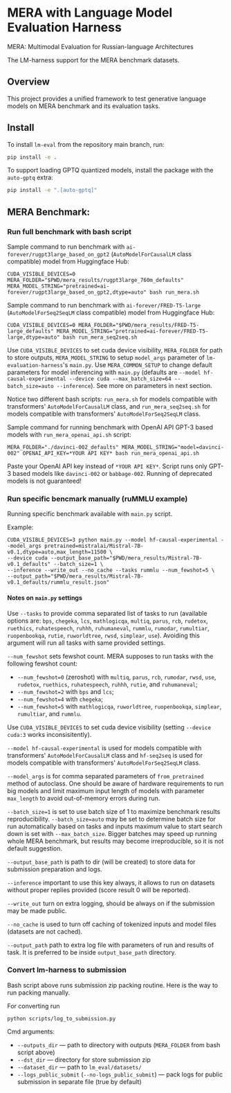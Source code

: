 # MERA with Language Model Evaluation Harness

MERA: Multimodal Evaluation for Russian-language Architectures

The LM-harness support for the MERA benchmark datasets.

## Overview

This project provides a unified framework to test generative language models on MERA benchmark and its evaluation tasks.

## Install

To install `lm-eval` from the repository main branch, run:

```bash
pip install -e .
```

To support loading GPTQ quantized models, install the package with the `auto-gptq` extra:

```bash
pip install -e ".[auto-gptq]"
```

## MERA Benchmark:

### Run full benchmark with bash script

Sample command to run benchmark with `ai-forever/rugpt3large_based_on_gpt2` (`AutoModelForCausalLM` class compatible)
model from Huggingface Hub:

```linux
CUDA_VISIBLE_DEVICES=0 MERA_FOLDER="$PWD/mera_results/rugpt3large_760m_defaults" MERA_MODEL_STRING="pretrained=ai-forever/rugpt3large_based_on_gpt2,dtype=auto" bash run_mera.sh
```

Sample command to run benchmark with `ai-forever/FRED-T5-large` (`AutoModelForSeq2SeqLM` class compatible)
model from Huggingface Hub:

```linux
CUDA_VISIBLE_DEVICES=0 MERA_FOLDER="$PWD/mera_results/FRED-T5-large_defaults" MERA_MODEL_STRING="pretrained=ai-forever/FRED-T5-large,dtype=auto" bash run_mera_seq2seq.sh
```

Use `CUDA_VISIBLE_DEVICES` to set cuda device visibility, `MERA_FOLDER` for path to store outputs,
`MERA_MODEL_STRING` to setup `model_args` parameter of `lm-evaluation-harness`'s `main.py`.
Use `MERA_COMMON_SETUP` to change default parameters for model inferencing with `main.py` (defaults are
`--model hf-causal-experimental --device cuda --max_batch_size=64 --batch_size=auto --inference`).
See more on parameters in next section.

Notice two different bash scripts: `run_mera.sh` for models compatible with transformers' `AutoModelForCausalLM` class,
and `run_mera_seq2seq.sh` for models compatible with transformers' `AutoModelForSeq2SeqLM` class.

Sample command for running benchmark with OpenAI API GPT-3 based models with `run_mera_openai_api.sh` script:

```linux
MERA_FOLDER="./davinci-002_defaults" MERA_MODEL_STRING="model=davinci-002" OPENAI_API_KEY=*YOUR API KEY* bash run_mera_openai_api.sh
```

Paste your OpenAI API key instead of `*YOUR API KEY*`. Script runs only GPT-3 based models like `davinci-002` or `babbage-002`. Running of deprecated models is not guaranteed!

### Run specific bencmark manually (ruMMLU example)

Running specific benchmark available with `main.py` script.

Example:
```shell
CUDA_VISIBLE_DEVICES=3 python main.py --model hf-causal-experimental --model_args pretrained=mistralai/Mistral-7B-v0.1,dtype=auto,max_length=11500 \
--device cuda --output_base_path="$PWD/mera_results/Mistral-7B-v0.1_defaults" --batch_size=1 \
--inference --write_out --no_cache --tasks rummlu --num_fewshot=5 \
--output_path="$PWD/mera_results/Mistral-7B-v0.1_defaults/rummlu_result.json"
```

#### Notes on `main.py` settings

Use `--tasks` to provide comma separated list of tasks to run (available options are: `bps`, `chegeka`, `lcs`,
`mathlogicqa`, `multiq`, `parus`, `rcb`, `rudetox`, `ruethics`, `ruhatespeech`, `ruhhh`, `ruhumaneval`, `rummlu`,
`rumodar`, `rumultiar`, `ruopenbookqa`, `rutie`, `ruworldtree`, `rwsd`, `simplear`, `use`).
Avoiding this argument will run all tasks with same provided settings.

`--num_fewshot` sets fewshot count. MERA supposes to run tasks with the following fewshot count:
* `--num_fewshot=0` (zeroshot) with `multiq`, `parus`, `rcb`, `rumodar`, `rwsd`, `use`, `rudetox`, `ruethics`,
`ruhatespeech`, `ruhhh`, `rutie`, and `ruhumaneval`;
* `--num_fewshot=2` with `bps` and `lcs`;
* `--num_fewshot=4` with `chegeka`;
* `--num_fewshot=5` with `mathlogicqa`, `ruworldtree`, `ruopenbookqa`, `simplear`, `rumultiar`, and `rummlu`.

Use `CUDA_VISIBLE_DEVICES` to set cuda device visibility (setting `--device cuda:3` works inconsisitently).

`--model hf-causal-experimental` is used for models compatible with transformers' `AutoModelForCausalLM` class
and `hf-seq2seq` is used for models compatible with transformers' `AutoModelForSeq2SeqLM` class.

`--model_args` is for comma separated parameters of `from_pretrained` method of autoclass. One should be aware of
hardware requirements to run big models and limit maximum input length of models with parameter `max_length`
to avoid out-of-memory errors during run.

`--batch_size=1` is set to use batch size of 1 to maximize benchmark results reproducibility.
`--batch_size=auto` may be set to determine batch size for run automatically based on tasks and inputs maximum value
to start search down is set with `--max_batch_size`. Bigger batches may speed up running whole MERA benchmark,
but results may become irreproducible, so it is not default suggestion.

`--output_base_path` is path to dir (will be created) to store data for submission preparation and logs.

`--inference` important to use this key always, it allows to run on datasets without proper replies provided
(score result 0 will be reported).

`--write_out` turn on extra logging, should be always on if the submission may be made public.

`--no_cache` is used to turn off caching of tokenized inputs and model files (datasets are not cached).

`--output_path` path to extra log file with parameters of run and results of task. It is preferred to be inside
`output_base_path` directory.


### Convert lm-harness to submission
Bash script above runs submission zip packing routine. Here is the way to run packing manually.

For converting run

```shell
python scripts/log_to_submission.py
```

Cmd arguments:

* `--outputs_dir` — path to directory with outputs (`MERA_FOLDER` from bash script above)
* `--dst_dir` — directory for store submission zip
* `--dataset_dir` — path to `lm_eval/datasets/`
* `--logs_public_submit` (`--no-logs_public_submit`) — pack logs for public submission in separate file (true by default)
